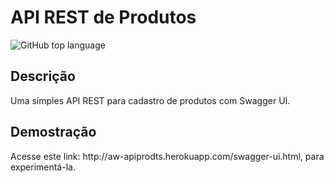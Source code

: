 # API REST de Produtos
![GitHub top language](https://img.shields.io/github/languages/top/paiva01/api-rest-prdt)

## Descrição
<p align="left">Uma simples API REST para cadastro de produtos com Swagger UI.</p>

## Demostração

<p align="left">Acesse este link: http://aw-apiprodts.herokuapp.com/swagger-ui.html, para experimentá-la.
